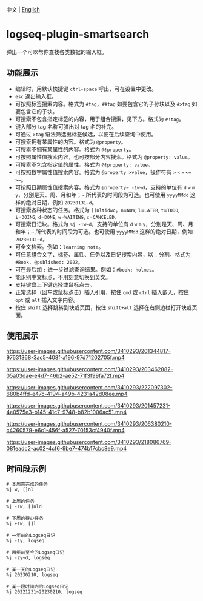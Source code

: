 中文 | [English](README.en.md)

# logseq-plugin-smartsearch

弹出一个可以帮你查找各类数据的输入框。

## 功能展示

- 编辑时，用默认快捷键 `ctrl+space` 呼出，可在设置中更改。
- `esc` 退出输入框。
- 可按照标签搜索内容。格式为 `#tag`，`##tag` 如要包含它的子孙块以及 `#>tag` 如要包含它的子块。
- 可搜索不包含指定标签的内容，用于组合搜索，见下方。格式为 `#!tag`。
- 键入部分 tag 名称可弹出对 tag 名的补完。
- 可通过 `>tag` 语法筛选出标签候选，以便在后续查询中使用。
- 可搜索拥有某属性的内容。格式为 `@property`。
- 可搜索不拥有某属性的内容。格式为 `@!property`。
- 可按照属性值搜索内容，也可按部分内容搜索。格式为 `@property: value`。
- 可搜索不包含指定值的属性。格式为 `@!property: value`。
- 可按照数字属性值搜索内容。格式为 `@property >value`，操作符有 `>` `<` `=` `<=` `>=`。
- 可按照日期属性值搜索内容。格式为 `@property~ -1w~d`，支持的单位有 `d` `w` `m` `y`，分别是天、周、月和年；`~` 所代表的时间段为可选。也可使用 `yyyyMMdd` 这样的绝对日期，例如 `20230131~d`。
- 可搜索各种状态的任务。格式为 `[]nltidwc`。`n`=`NOW`, `l`=`LATER`, `t`=`TODO`, `i`=`DOING`, `d`=`DONE`, `w`=`WAITING`, `c`=`CANCELED`.
- 可搜索日记块。格式为 `%j -1w~d`，支持的单位有 `d` `w` `m` `y`，分别是天、周、月和年；`~` 所代表的时间段为可选。也可使用 `yyyyMMdd` 这样的绝对日期，例如 `20230131~d`。
- 可全文检索。例如：`learning note`。
- 可任意组合文字、标签、属性、任务以及日记搜索内容，以 `,` 分割。格式为 `#Book, @published: 2022`。
- 可在最后加 `;` 进一步过滤查询结果。例如：`#book; holmes`。
- 能识别中文标点，不用刻意切换到英文。
- 支持键盘上下键选择或鼠标点击。
- 正常选择（回车或鼠标点击）插入引用，按住 `cmd` 或 `ctrl` 插入嵌入，按住 `opt` 或 `alt` 插入文字内容。
- 按住 `shift` 选择跳转到块或页面，按住 `shift+alt` 选择在右侧边栏打开块或页面。

## 使用展示

https://user-images.githubusercontent.com/3410293/201344817-97631368-3ac5-408f-a196-97d71202705f.mp4

https://user-images.githubusercontent.com/3410293/203462882-05a03dae-e4d7-46b2-ae52-71f3f99fa72f.mp4

https://user-images.githubusercontent.com/3410293/222097302-680b4ffd-e47c-4194-a49b-4231a42d08ee.mp4

https://user-images.githubusercontent.com/3410293/201457231-4e0575e3-b145-41c7-9748-b82b1006ac51.mp4

https://user-images.githubusercontent.com/3410293/206380210-c4260579-e6c1-456f-a527-70153cf4940f.mp4

https://user-images.githubusercontent.com/3410293/218086769-081eadc2-ac02-4cf6-9be7-474b17cbc8e9.mp4

## 时间段示例

```
# 本周需完成的任务
%j w, []nl

# 上周的任务
%j -1w, []nld

# 下周的待办任务
%j +1w, []l

# 一年前的Logseq日记
%j -1y, logseq

# 两年前至今的Logseq日记
%j -2y~d, logseq

# 某一天的Logseq日记
%j 20230210, logseq

# 某一段时间内的Logseq日记
%j 20221231~20230210, logseq
```
